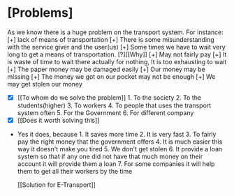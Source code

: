 # [Problems]
As we know there is a huge problem on the transport system. 
For instance:
	 [+] lack of means of transportation
	 [+] There is some misunderstanding with the service giver and the user(us)
	 [+] Some times we have to wait very long to get a means of transportation. [?][[Why]]
	 [+] May not fairly pay
	 [+] It is waste of time to wait there actually for nothing, It is too exhausting to wait
	 [+] The paper money may be damaged easily 
	 [+] Our money may be missing 
	 [+] The money we got on our pocket may not be enough 
	 [+] We may get stolen our money  
- [x] [[To whom do we solve the problem]]
		1. To the society
		2. To the students(higher)
		3. To workers
		4. To people that uses the transport system often
		5. For the Government
		6. For different company
- [x] [[Does it worth solving this]] 
- Yes it does, because 
		1. It saves more time 
		2. It is very fast
		3. To fairly pay the right money that the government offers
		4. It is much easier this way it doesn't make you tired
		5. We don't get stolen 
		6. It provide a loan system so that if any one did not have that much money on their account it will provide them a loan
		7. For some companies it will help them to get all their workers by the time 


  [[Solution for E-Transport]] 